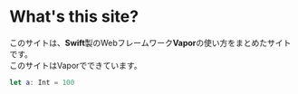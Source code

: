 # What's this site?

このサイトは、**Swift**製のWebフレームワーク**Vapor**の使い方をまとめたサイトです。  
このサイトはVaporでできています。

<script src="https://gist.github.com/taji-taji/0ef9d3c552ae99b1f79c871de873aff2.js"></script>

```swift
let a: Int = 100
```
